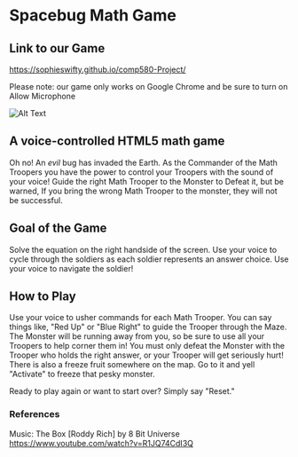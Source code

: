 # Spacebug Math Game


## Link to our Game
https://sophieswifty.github.io/comp580-Project/

Please note: our game only works on Google Chrome and be sure to turn on Allow Microphone

![Alt Text](https://user-images.githubusercontent.com/33109710/80932103-e169cf80-8d8b-11ea-9fa5-27fc262b0420.png)



## A voice-controlled HTML5 math game
Oh no! An *evil* bug has invaded the Earth. As the Commander of the Math Troopers you have the power to control your Troopers with the sound of your voice! Guide the right Math Trooper to the Monster to Defeat it, but be warned, If you bring the wrong Math Trooper to the monster, they will not be successful. 

## Goal of the Game
Solve the equation on the right handside of the screen. Use your voice to cycle through the soldiers as each soldier represents an answer choice. Use your voice to navigate the soldier!



## How to Play
Use your voice to usher commands for each Math Trooper. You can say things like, "Red Up" or "Blue Right" to guide the Trooper through the Maze. The Monster will be running away from you, so be sure to use all your Troopers to help corner them in! You must only defeat the Monster with the Trooper who holds the right answer, or your Trooper will get seriously hurt! There is also a freeze fruit somewhere on the map. Go to it and yell "Activate" to freeze that pesky monster. 

Ready to play again or want to start over? Simply say "Reset."



### References
Music: The Box [Roddy Rich] by 8 Bit Universe
https://www.youtube.com/watch?v=R1JQ74CdI3Q
